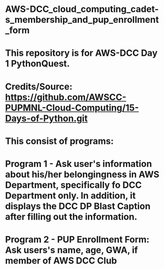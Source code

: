 # AWS-DCC_cloud_computing_cadet-s_membership_and_pup_enrollment_form
# This repository is for AWS-DCC Day 1 PythonQuest. 
#
# Credits/Source: https://github.com/AWSCC-PUPMNL-Cloud-Computing/15-Days-of-Python.git
#
# This consist of programs: 
# Program 1 - Ask user's information about his/her belongingness in AWS Department, specifically fo DCC Department only. In addition, it displays the DCC DP Blast Caption after filling out the information.
# Program 2 - PUP Enrollment Form: Ask users's name, age, GWA, if member of AWS DCC Club
